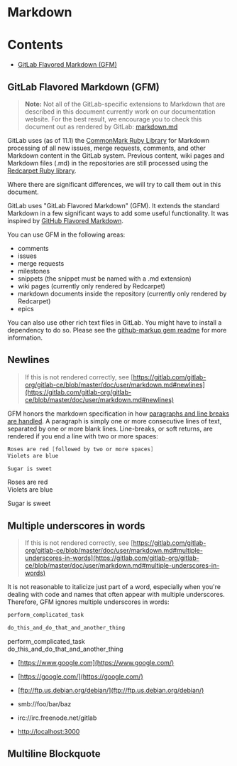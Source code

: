 # Markdown
# Contents
- [GitLab Flavored Markdown (GFM)](##gitLab_flavored_markdown (GFM))
## GitLab Flavored Markdown (GFM)
>**Note:** Not all of the GitLab-specific extensions to Markdown that are described in this document currently work on our documentation website.
>For the best result, we encourage you to check this document out as rendered by GitLab: [markdown.md](https://gitlab.com/gitlab-org/gitlab-ce/blob/master/doc/user/markdown.md)

GitLab uses (as of 11.1) the [CommonMark Ruby Library](https://github.com/gjtorikian/commonmarker) for Markdown processing of all new issues, merge requests, comments, and other Markdown content in the GitLab system. Previous content, wiki pages and Markdown files (.md) in the repositories are still processed using the [Redcarpet Ruby library](https://github.com/vmg/redcarpet).

Where there are significant differences, we will try to call them out in this document.

GitLab uses "GitLab Flavored Markdown" (GFM). It extends the standard Markdown in a few significant ways to add some useful functionality. It was inspired by [GitHub Flavored Markdown](https://help.github.com/articles/basic-writing-and-formatting-syntax/).

You can use GFM in the following areas:
* comments
* issues
* merge requests
* milestones
* snippets (the snippet must be named with a .md extension)
* wiki pages (currently only rendered by Redcarpet)
* markdown documents inside the repository (currently only rendered by Redcarpet)
* epics

You can also use other rich text files in GitLab. You might have to install a dependency to do so. Please see the [github-markup gem readme](https://github.com/gitlabhq/markup#markups) for more information.

## Newlines
>If this is not rendered correctly, see [https://gitlab.com/gitlab-org/gitlab-ce/blob/master/doc/user/markdown.md#newlines](https://gitlab.com/gitlab-org/gitlab-ce/blob/master/doc/user/markdown.md#newlines)

GFM honors the markdown specification in how [paragraphs and line breaks are handled](https://daringfireball.net/projects/markdown/syntax#p).
A paragraph is simply one or more consecutive lines of text, separated by one or more blank lines. Line-breaks, or soft returns, are rendered if you end a line with two or more spaces:
```Java
Roses are red [followed by two or more spaces]           
Violets are blue

Sugar is sweet
```
Roses are red    
Violets are blue

Sugar is sweet
## Multiple underscores in words 
>If this is not rendered correctly, see [https://gitlab.com/gitlab-org/gitlab-ce/blob/master/doc/user/markdown.md#multiple-underscores-in-words](https://gitlab.com/gitlab-org/gitlab-ce/blob/master/doc/user/markdown.md#multiple-underscores-in-words)

It is not reasonable to italicize just part of a word, especially when you're dealing with code and names that often appear with multiple underscores. Therefore, GFM ignores multiple underscores in words:
```Java
perform_complicated_task

do_this_and_do_that_and_another_thing
```
perform_complicated_task   
do_this_and_do_that_and_another_thing







* [https://www.google.com](https://www.google.com/)

* [https://google.com/](https://google.com/)

* [ftp://ftp.us.debian.org/debian/](ftp://ftp.us.debian.org/debian/)

* smb://foo/bar/baz

* irc://irc.freenode.net/gitlab

* [http://localhost:3000](http://localhost:3000/)

## Multiline Blockquote 
